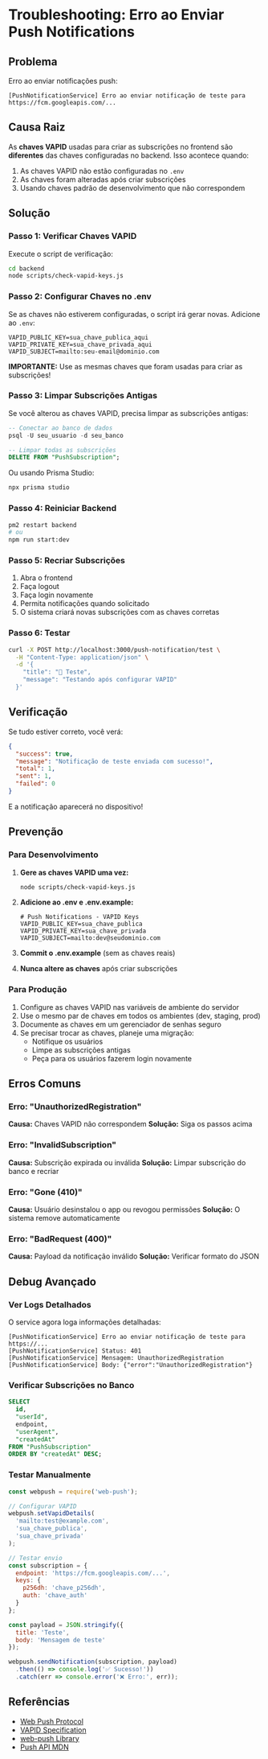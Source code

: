 # Troubleshooting: Erro ao Enviar Push Notifications

## Problema

Erro ao enviar notificações push:
```
[PushNotificationService] Erro ao enviar notificação de teste para https://fcm.googleapis.com/...
```

## Causa Raiz

As **chaves VAPID** usadas para criar as subscrições no frontend são **diferentes** das chaves configuradas no backend. Isso acontece quando:

1. As chaves VAPID não estão configuradas no `.env`
2. As chaves foram alteradas após criar subscrições
3. Usando chaves padrão de desenvolvimento que não correspondem

## Solução

### Passo 1: Verificar Chaves VAPID

Execute o script de verificação:

```bash
cd backend
node scripts/check-vapid-keys.js
```

### Passo 2: Configurar Chaves no .env

Se as chaves não estiverem configuradas, o script irá gerar novas. Adicione ao `.env`:

```env
VAPID_PUBLIC_KEY=sua_chave_publica_aqui
VAPID_PRIVATE_KEY=sua_chave_privada_aqui
VAPID_SUBJECT=mailto:seu-email@dominio.com
```

**IMPORTANTE:** Use as mesmas chaves que foram usadas para criar as subscrições!

### Passo 3: Limpar Subscrições Antigas

Se você alterou as chaves VAPID, precisa limpar as subscrições antigas:

```sql
-- Conectar ao banco de dados
psql -U seu_usuario -d seu_banco

-- Limpar todas as subscrições
DELETE FROM "PushSubscription";
```

Ou usando Prisma Studio:
```bash
npx prisma studio
```

### Passo 4: Reiniciar Backend

```bash
pm2 restart backend
# ou
npm run start:dev
```

### Passo 5: Recriar Subscrições

1. Abra o frontend
2. Faça logout
3. Faça login novamente
4. Permita notificações quando solicitado
5. O sistema criará novas subscrições com as chaves corretas

### Passo 6: Testar

```bash
curl -X POST http://localhost:3000/push-notification/test \
  -H "Content-Type: application/json" \
  -d '{
    "title": "🔔 Teste",
    "message": "Testando após configurar VAPID"
  }'
```

## Verificação

Se tudo estiver correto, você verá:

```json
{
  "success": true,
  "message": "Notificação de teste enviada com sucesso!",
  "total": 1,
  "sent": 1,
  "failed": 0
}
```

E a notificação aparecerá no dispositivo!

## Prevenção

### Para Desenvolvimento

1. **Gere as chaves VAPID uma vez:**
   ```bash
   node scripts/check-vapid-keys.js
   ```

2. **Adicione ao .env e .env.example:**
   ```env
   # Push Notifications - VAPID Keys
   VAPID_PUBLIC_KEY=sua_chave_publica
   VAPID_PRIVATE_KEY=sua_chave_privada
   VAPID_SUBJECT=mailto:dev@seudominio.com
   ```

3. **Commit o .env.example** (sem as chaves reais)

4. **Nunca altere as chaves** após criar subscrições

### Para Produção

1. Configure as chaves VAPID nas variáveis de ambiente do servidor
2. Use o mesmo par de chaves em todos os ambientes (dev, staging, prod)
3. Documente as chaves em um gerenciador de senhas seguro
4. Se precisar trocar as chaves, planeje uma migração:
   - Notifique os usuários
   - Limpe as subscrições antigas
   - Peça para os usuários fazerem login novamente

## Erros Comuns

### Erro: "UnauthorizedRegistration"
**Causa:** Chaves VAPID não correspondem
**Solução:** Siga os passos acima

### Erro: "InvalidSubscription"
**Causa:** Subscrição expirada ou inválida
**Solução:** Limpar subscrição do banco e recriar

### Erro: "Gone (410)"
**Causa:** Usuário desinstalou o app ou revogou permissões
**Solução:** O sistema remove automaticamente

### Erro: "BadRequest (400)"
**Causa:** Payload da notificação inválido
**Solução:** Verificar formato do JSON

## Debug Avançado

### Ver Logs Detalhados

O service agora loga informações detalhadas:

```
[PushNotificationService] Erro ao enviar notificação de teste para https://...
[PushNotificationService] Status: 401
[PushNotificationService] Mensagem: UnauthorizedRegistration
[PushNotificationService] Body: {"error":"UnauthorizedRegistration"}
```

### Verificar Subscrições no Banco

```sql
SELECT 
  id,
  "userId",
  endpoint,
  "userAgent",
  "createdAt"
FROM "PushSubscription"
ORDER BY "createdAt" DESC;
```

### Testar Manualmente

```javascript
const webpush = require('web-push');

// Configurar VAPID
webpush.setVapidDetails(
  'mailto:test@example.com',
  'sua_chave_publica',
  'sua_chave_privada'
);

// Testar envio
const subscription = {
  endpoint: 'https://fcm.googleapis.com/...',
  keys: {
    p256dh: 'chave_p256dh',
    auth: 'chave_auth'
  }
};

const payload = JSON.stringify({
  title: 'Teste',
  body: 'Mensagem de teste'
});

webpush.sendNotification(subscription, payload)
  .then(() => console.log('✅ Sucesso!'))
  .catch(err => console.error('❌ Erro:', err));
```

## Referências

- [Web Push Protocol](https://datatracker.ietf.org/doc/html/rfc8030)
- [VAPID Specification](https://datatracker.ietf.org/doc/html/rfc8292)
- [web-push Library](https://github.com/web-push-libs/web-push)
- [Push API MDN](https://developer.mozilla.org/en-US/docs/Web/API/Push_API)
